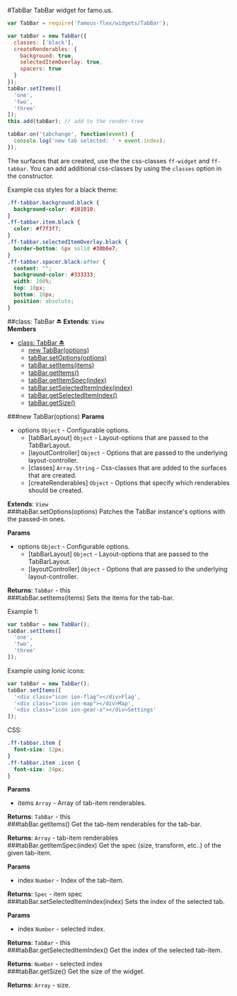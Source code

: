 <a name="module_TabBar"></a>
#TabBar
TabBar widget for famo.us.

```javascript
var TabBar = require('famous-flex/widgets/TabBar');

var tabBar = new TabBar({
  classes: ['black'],
  createRenderables: {
    background: true,
    selectedItemOverlay: true,
    spacers: true
  }
});
tabBar.setItems([
  'one',
  'two',
  'three'
]);
this.add(tabBar); // add to the render-tree

tabBar.on('tabchange', function(event) {
  console.log('new tab selected: ' + event.index);
});
```

The surfaces that are created, use the the css-classes `ff-widget` and `ff-tabbar`.
You can add additional css-classes by using the `classes` option in the constructor.

Example css styles for a black theme:

```css
.ff-tabbar.background.black {
  background-color: #101010;
}
.ff-tabbar.item.black {
  color: #f7f3f7;
}
.ff-tabbar.selectedItemOverlay.black {
  border-bottom: 6px solid #30b6e7;
}
.ff-tabbar.spacer.black:after {
  content: "";
  background-color: #333333;
  width: 100%;
  top: 10px;
  bottom: 10px;
  position: absolute;
}
```

<a name="exp_module_TabBar"></a>
##class: TabBar ⏏
**Extends**: `View`  
**Members**

* [class: TabBar ⏏](#exp_module_TabBar)
  * [new TabBar(options)](#exp_new_module_TabBar)
  * [tabBar.setOptions(options)](#module_TabBar#setOptions)
  * [tabBar.setItems(items)](#module_TabBar#setItems)
  * [tabBar.getItems()](#module_TabBar#getItems)
  * [tabBar.getItemSpec(index)](#module_TabBar#getItemSpec)
  * [tabBar.setSelectedItemIndex(index)](#module_TabBar#setSelectedItemIndex)
  * [tabBar.getSelectedItemIndex()](#module_TabBar#getSelectedItemIndex)
  * [tabBar.getSize()](#module_TabBar#getSize)

<a name="exp_new_module_TabBar"></a>
###new TabBar(options)
**Params**

- options `Object` - Configurable options.  
  - \[tabBarLayout\] `Object` - Layout-options that are passed to the TabBarLayout.  
  - \[layoutController\] `Object` - Options that are passed to the underlying layout-controller.  
  - \[classes\] `Array.String` - Css-classes that are added to the surfaces that are created.  
  - \[createRenderables\] `Object` - Options that specify which renderables should be created.  

**Extends**: `View`  
<a name="module_TabBar#setOptions"></a>
###tabBar.setOptions(options)
Patches the TabBar instance's options with the passed-in ones.

**Params**

- options `Object` - Configurable options.  
  - \[tabBarLayout\] `Object` - Layout-options that are passed to the TabBarLayout.  
  - \[layoutController\] `Object` - Options that are passed to the underlying layout-controller.  

**Returns**: `TabBar` - this  
<a name="module_TabBar#setItems"></a>
###tabBar.setItems(items)
Sets the items for the tab-bar.

Example 1:

```javascript
var tabBar = new TabBar();
tabBar.setItems([
  'one',
  'two',
  'three'
]);
```

Example using Ionic icons:

```javascript
var tabBar = new TabBar();
tabBar.setItems([
  '<div class="icon ion-flag"></div>Flag',
  '<div class="icon ion-map"></div>Map',
  '<div class="icon ion-gear-a"></div>Settings'
]);
```

CSS:

```css
.ff-tabbar.item {
  font-size: 12px;
}
.ff-tabbar.item .icon {
  font-size: 24px;
}
```

**Params**

- items `Array` - Array of tab-item renderables.  

**Returns**: `TabBar` - this  
<a name="module_TabBar#getItems"></a>
###tabBar.getItems()
Get the tab-item renderables for the tab-bar.

**Returns**: `Array` - tab-item renderables  
<a name="module_TabBar#getItemSpec"></a>
###tabBar.getItemSpec(index)
Get the spec (size, transform, etc..) of the given tab-item.

**Params**

- index `Number` - Index of the tab-item.  

**Returns**: `Spec` - item spec  
<a name="module_TabBar#setSelectedItemIndex"></a>
###tabBar.setSelectedItemIndex(index)
Sets the index of the selected tab.

**Params**

- index `Number` - selected index.  

**Returns**: `TabBar` - this  
<a name="module_TabBar#getSelectedItemIndex"></a>
###tabBar.getSelectedItemIndex()
Get the index of the selected tab-item.

**Returns**: `Number` - selected index  
<a name="module_TabBar#getSize"></a>
###tabBar.getSize()
Get the size of the widget.

**Returns**: `Array` - size.  
